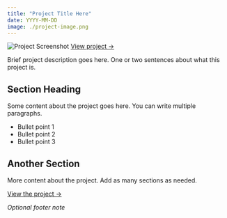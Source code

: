 ```yaml
---
title: "Project Title Here"
date: YYYY-MM-DD
image: ./project-image.png
---
```


<div class="flex flex-col items-center w-full my-8">
    <img 
        src="/posts/project-folder/project-image.png" 
        alt="Project Screenshot" 
        class="w-3/4 md:w-2/3 lg:w-1/2 h-auto rounded-lg shadow-lg" 
    />
    <a 
        href="https://link-to-project.com" 
        class="mt-2 text-sm text-blue-300 hover:text-blue-400 italic"
        target="_blank" 
        rel="noopener noreferrer"
    >
        View project →
    </a>
</div>

Brief project description goes here. One or two sentences about what this project is.

## Section Heading

Some content about the project goes here. You can write multiple paragraphs.

- Bullet point 1
- Bullet point 2
- Bullet point 3

## Another Section

More content about the project. Add as many sections as needed.

[View the project →](https://link-to-project.com)

*Optional footer note*